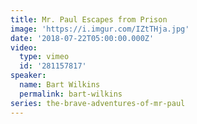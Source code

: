 ```yaml
---
title: Mr. Paul Escapes from Prison
image: 'https://i.imgur.com/IZtTHja.jpg'
date: '2018-07-22T05:00:00.000Z'
video:
  type: vimeo
  id: '281157817'
speaker:
  name: Bart Wilkins
  permalink: bart-wilkins
series: the-brave-adventures-of-mr-paul
---
```


